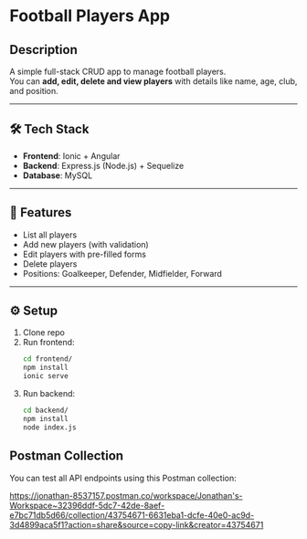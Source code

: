 # Football Players App

## Description

A simple full-stack CRUD app to manage football players.  
You can **add, edit, delete and view players** with details like name, age, club, and position.

---

## 🛠️ Tech Stack

- **Frontend**: Ionic + Angular
- **Backend**: Express.js (Node.js) + Sequelize
- **Database**: MySQL

---

## 🚀 Features

- List all players
- Add new players (with validation)
- Edit players with pre-filled forms
- Delete players
- Positions: Goalkeeper, Defender, Midfielder, Forward

---

## ⚙️ Setup

1. Clone repo
2. Run frontend:
   ```bash
   cd frontend/
   npm install
   ionic serve
   ```
3. Run backend:
   ```bash
   cd backend/
   npm install
   node index.js
   ```

## Postman Collection

You can test all API endpoints using this Postman collection:

https://jonathan-8537157.postman.co/workspace/Jonathan's-Workspace~32396ddf-5dc7-42de-8aef-e7bc71db5d66/collection/43754671-6631eba1-dcfe-40e0-ac9d-3d4899aca5f1?action=share&source=copy-link&creator=43754671
